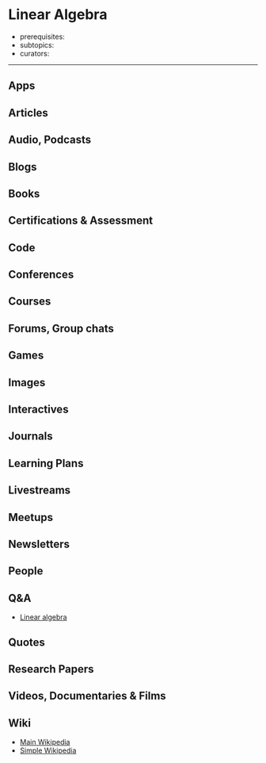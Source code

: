 # Linear Algebra

- prerequisites:
- subtopics:
- curators:

------

## Apps

## Articles

## Audio, Podcasts

## Blogs

## Books

## Certifications & Assessment

## Code

## Conferences

## Courses

## Forums, Group chats

## Games

## Images

## Interactives

## Journals

## Learning Plans

## Livestreams

## Meetups

## Newsletters

## People

## Q&A

- [Linear algebra](https://www.quora.com/topic/Linear-Algebra)

## Quotes

## Research Papers

## Videos, Documentaries & Films

## Wiki

- [Main Wikipedia](https://en.wikipedia.org/wiki/Linear_algebra)
- [Simple Wikipedia](https://simple.wikipedia.org/wiki/Linear_algebra)

